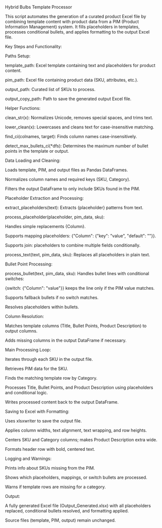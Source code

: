 Hybrid Bulbs Template Processor

This script automates the generation of a curated product Excel file by combining template content with product data from a PIM (Product Information Management) system. It fills placeholders in templates, processes conditional bullets, and applies formatting to the output Excel file.

Key Steps and Functionality:

Paths Setup:

template_path: Excel template containing text and placeholders for product content.

pim_path: Excel file containing product data (SKU, attributes, etc.).

output_path: Curated list of SKUs to process.

output_copy_path: Path to save the generated output Excel file.

Helper Functions:

clean_str(x): Normalizes Unicode, removes special spaces, and trims text.

lower_clean(x): Lowercases and cleans text for case-insensitive matching.

find_ci(colnames, target): Finds column names case-insensitively.

detect_max_bullets_ci(*dfs): Determines the maximum number of bullet points in the template or output.

Data Loading and Cleaning:

Loads template, PIM, and output files as Pandas DataFrames.

Normalizes column names and required keys (SKU, Category).

Filters the output DataFrame to only include SKUs found in the PIM.

Placeholder Extraction and Processing:

extract_placeholders(text): Extracts {placeholder} patterns from text.

process_placeholder(placeholder, pim_data, sku):

Handles simple replacements {Column}.

Supports mapping placeholders: {"Column": {"key": "value", "default": ""}}.

Supports join: placeholders to combine multiple fields conditionally.

process_text(text, pim_data, sku): Replaces all placeholders in plain text.

Bullet Point Processing:

process_bullet(text, pim_data, sku): Handles bullet lines with conditional switches:

{switch: {"Column": "value"}} keeps the line only if the PIM value matches.

Supports fallback bullets if no switch matches.

Resolves placeholders within bullets.

Column Resolution:

Matches template columns (Title, Bullet Points, Product Description) to output columns.

Adds missing columns in the output DataFrame if necessary.

Main Processing Loop:

Iterates through each SKU in the output file.

Retrieves PIM data for the SKU.

Finds the matching template row by Category.

Processes Title, Bullet Points, and Product Description using placeholders and conditional logic.

Writes processed content back to the output DataFrame.

Saving to Excel with Formatting:

Uses xlsxwriter to save the output file.

Applies column widths, text alignment, text wrapping, and row heights.

Centers SKU and Category columns; makes Product Description extra wide.

Formats header row with bold, centered text.

Logging and Warnings:

Prints info about SKUs missing from the PIM.

Shows which placeholders, mappings, or switch bullets are processed.

Warns if template rows are missing for a category.

Output:

A fully generated Excel file (Output_Generated.xlsx) with all placeholders replaced, conditional bullets resolved, and formatting applied.

Source files (template, PIM, output) remain unchanged.
